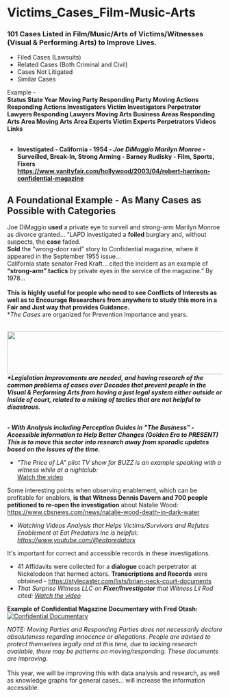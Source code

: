 # Victims_Cases_Film-Music-Arts
<h3>101 Cases Listed in Film/Music/Arts of Victims/Witnesses (Visual & Performing Arts) to Improve Lives.</h3>

- Filed Cases (Lawsuits)<br>
- Related Cases (Both Criminal and Civil)<br>
- Cases Not Litigated <br>
- Similar Cases <br>

Example -<br>
<b>
Status	State	Year	Moving Party	Responding Party	Moving Actions	Responding Actions	Investigators Victim	Investigators Perpetrator	Lawyers Responding	Lawyers Moving	Arts Business Areas	Responding Arts Area	Moving Arts Area	Experts Victim	Experts Perpetrators	Videos	Links											
<br>
- Investigated -	California -	1954 -	<i>Joe DiMaggio	Marilyn Monroe</i> -	Surveilled, Break-In, Strong Arming	- 	Barney Rudisky	-		Film, Sports, Fixers					<br>	https://www.vanityfair.com/hollywood/2003/04/robert-harrison-confidential-magazine		
</b>

## A Foundational Example - As Many Cases as Possible with Categories
Joe DiMaggio <b>used</b> a private eye to surveil and strong-arm Marilyn Monroe as divorce granted… “LAPD investigated a <b>foiled</b> burglary and, without suspects, the <b>case</b> faded. <br><b>Sold</b> the “wrong-door raid” story to Confidential magazine, where it appeared in the September 1955 issue…
<br>California state senator Fred Kraft… cited the incident as an example of <b>“strong-arm” tactics</b> by private eyes in the service of the magazine.” By 1978...</i><br>
<br><b>This is highly useful for people who need to see Conflicts of Interests as well as to Encourage Researchers from anywhere to study this more in a Fair and Just way that provides Guidance.</b>
<br>*<i>The Cases</i> are organized for Prevention Importance and years.
<br><br>
<center><img src="https://github.com/RescueSocialTech/Victims_Cases_Film-Music-Arts/blob/main/z-film-banner.jpg" width="600" height="100"></center>	
<i><b>*Legislation Improvements are needed, and having research of the common problems of cases over Decades that prevent people in the Visual & Performing Arts from having a just legal system either outside or inside of court, related to a mixing of tactics that are not helpful to disastrous.

<br><i>- With Analysis including Perception Guides in "The Business" - Accessible Information to Help Better Changes (Golden Era to PRESENT)</i>
<br>This is to move this sector into research away from sporadic updates based on the issues of the time.</i></b>
- <i>"The Price of LA" pilot TV show for BUZZ is an example speaking with a witness while at a nightclub:</i>
<br>[Watch the video](https://vimeo.com/311363928)

Some interesting points when observing enablement, which can be profitable for enablers, <b>is that Witness Dennis Davern and 700 people petitioned to re-open the investigation</b> about Natalie Wood: https://www.cbsnews.com/news/natalie-wood-death-in-dark-water
<br>
- <i>Watching Videos Analysis that Helps Victims/Survivors and Refutes Enablement at Eat Predators Inc is helpful: https://www.youtube.com/@eatpredators</i>

It's important for correct and accessible records in these investigations.
- 41 Affidavits were collected for a <b>dialogue</b> coach perpetrator at Nickelodeon that harmed actors. <b>Transcriptions and Records</b> were obtained - https://stylecaster.com/lists/brian-peck-court-documents 
- <i>That Surprise Witness LLC on <b>Fixer/Investigator</b> that Witness Lil Rod cited: [Watch the video](https://www.youtube.com/watch?v=qr3zYt5Ae-s)</i>

<b>Example of Confidential Magazine Documentary with Fred Otash:</b>
<br>
[![Confidential Documentary](https://img.youtube.com/vi/YW1yH-bTWi8/0.jpg)]((https://youtu.be/YW1yH-bTWi8))
<br>

<i>NOTE: Moving Parties and Responding Parties does not necessarily declare absoluteness regarding innocence or allegations. People are advised to protect themselves legally and at this time, due to lacking research available, there may be patterns on moving/responding. These documents are improving.</i>
<br>
<br>This year, we will be improving this with data analysis and research, as well as knowledge graphs for general cases... will increase the information accessible.
